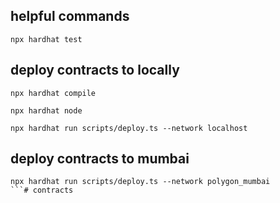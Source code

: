 ## helpful commands
```
npx hardhat test
```


## deploy contracts to locally
```
npx hardhat compile
```
```
npx hardhat node
```
```
npx hardhat run scripts/deploy.ts --network localhost
```


## deploy contracts to mumbai
```
npx hardhat run scripts/deploy.ts --network polygon_mumbai
```# contracts
